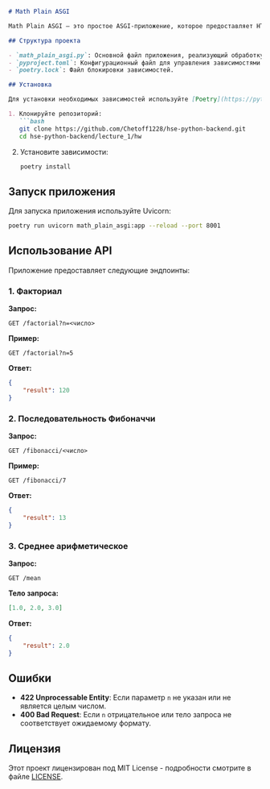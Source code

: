 ```markdown
# Math Plain ASGI

Math Plain ASGI — это простое ASGI-приложение, которое предоставляет HTTP API для выполнения математических операций, таких как вычисление факториала, последовательности Фибоначчи и среднего арифметического.

## Структура проекта

- `math_plain_asgi.py`: Основной файл приложения, реализующий обработку HTTP запросов.
- `pyproject.toml`: Конфигурационный файл для управления зависимостями проекта с использованием Poetry.
- `poetry.lock`: Файл блокировки зависимостей.

## Установка

Для установки необходимых зависимостей используйте [Poetry](https://python-poetry.org/). Если Poetry не установлен, вы можете установить его, следуя инструкциям на официальном сайте.

1. Клонируйте репозиторий:
   ```bash
   git clone https://github.com/Chetoff1228/hse-python-backend.git
   cd hse-python-backend/lecture_1/hw
   ```

2. Установите зависимости:
   ```bash
   poetry install
   ```

## Запуск приложения

Для запуска приложения используйте Uvicorn:

```bash
poetry run uvicorn math_plain_asgi:app --reload --port 8001
```

## Использование API

Приложение предоставляет следующие эндпоинты:

### 1. Факториал

**Запрос:**
```
GET /factorial?n=<число>
```

**Пример:**
```
GET /factorial?n=5
```

**Ответ:**
```json
{
    "result": 120
}
```

### 2. Последовательность Фибоначчи

**Запрос:**
```
GET /fibonacci/<число>
```

**Пример:**
```
GET /fibonacci/7
```

**Ответ:**
```json
{
    "result": 13
}
```

### 3. Среднее арифметическое

**Запрос:**
```
GET /mean
```

**Тело запроса:**
```json
[1.0, 2.0, 3.0]
```

**Ответ:**
```json
{
    "result": 2.0
}
```

## Ошибки

- **422 Unprocessable Entity**: Если параметр `n` не указан или не является целым числом.
- **400 Bad Request**: Если `n` отрицательное или тело запроса не соответствует ожидаемому формату.

## Лицензия

Этот проект лицензирован под MIT License - подробности смотрите в файле [LICENSE](LICENSE).
```